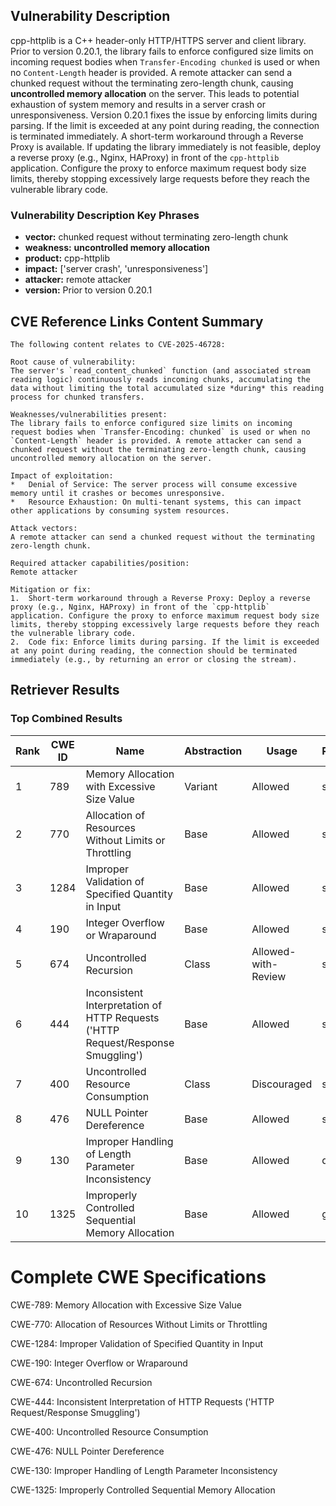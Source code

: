 ## Vulnerability Description
cpp-httplib is a C++ header-only HTTP/HTTPS server and client library. Prior to version 0.20.1, the library fails to enforce configured size limits on incoming request bodies when `Transfer-Encoding chunked` is used or when no `Content-Length` header is provided. A remote attacker can send a chunked request without the terminating zero-length chunk, causing **uncontrolled memory allocation** on the server. This leads to potential exhaustion of system memory and results in a server crash or unresponsiveness. Version 0.20.1 fixes the issue by enforcing limits during parsing. If the limit is exceeded at any point during reading, the connection is terminated immediately. A short-term workaround through a Reverse Proxy is available. If updating the library immediately is not feasible, deploy a reverse proxy (e.g., Nginx, HAProxy) in front of the `cpp-httplib` application. Configure the proxy to enforce maximum request body size limits, thereby stopping excessively large requests before they reach the vulnerable library code.

### Vulnerability Description Key Phrases
- **vector:** chunked request without terminating zero-length chunk
- **weakness:** **uncontrolled memory allocation**
- **product:** cpp-httplib
- **impact:** ['server crash', 'unresponsiveness']
- **attacker:** remote attacker
- **version:** Prior to version 0.20.1

## CVE Reference Links Content Summary
```text
The following content relates to CVE-2025-46728:

Root cause of vulnerability:
The server's `read_content_chunked` function (and associated stream reading logic) continuously reads incoming chunks, accumulating the data without limiting the total accumulated size *during* this reading process for chunked transfers.

Weaknesses/vulnerabilities present:
The library fails to enforce configured size limits on incoming request bodies when `Transfer-Encoding: chunked` is used or when no `Content-Length` header is provided. A remote attacker can send a chunked request without the terminating zero-length chunk, causing uncontrolled memory allocation on the server.

Impact of exploitation:
*   Denial of Service: The server process will consume excessive memory until it crashes or becomes unresponsive.
*   Resource Exhaustion: On multi-tenant systems, this can impact other applications by consuming system resources.

Attack vectors:
A remote attacker can send a chunked request without the terminating zero-length chunk.

Required attacker capabilities/position:
Remote attacker

Mitigation or fix:
1.  Short-term workaround through a Reverse Proxy: Deploy a reverse proxy (e.g., Nginx, HAProxy) in front of the `cpp-httplib` application. Configure the proxy to enforce maximum request body size limits, thereby stopping excessively large requests before they reach the vulnerable library code.
2.  Code fix: Enforce limits during parsing. If the limit is exceeded at any point during reading, the connection should be terminated immediately (e.g., by returning an error or closing the stream).
```

## Retriever Results

### Top Combined Results

| Rank | CWE ID | Name | Abstraction | Usage  | Retrievers | Individual Scores |
|------|--------|------|-------------|-------|------------|-------------------|
| 1 | 789 | Memory Allocation with Excessive Size Value | Variant | Allowed | sparse | 0.917 |
| 2 | 770 | Allocation of Resources Without Limits or Throttling | Base | Allowed | sparse | 0.865 |
| 3 | 1284 | Improper Validation of Specified Quantity in Input | Base | Allowed | sparse | 0.796 |
| 4 | 190 | Integer Overflow or Wraparound | Base | Allowed | sparse | 0.787 |
| 5 | 674 | Uncontrolled Recursion | Class | Allowed-with-Review | sparse | 0.772 |
| 6 | 444 | Inconsistent Interpretation of HTTP Requests ('HTTP Request/Response Smuggling') | Base | Allowed | sparse | 0.770 |
| 7 | 400 | Uncontrolled Resource Consumption | Class | Discouraged | sparse | 0.766 |
| 8 | 476 | NULL Pointer Dereference | Base | Allowed | sparse | 0.733 |
| 9 | 130 | Improper Handling of Length Parameter Inconsistency | Base | Allowed | dense | 0.435 |
| 10 | 1325 | Improperly Controlled Sequential Memory Allocation | Base | Allowed | graph | 0.003 |



# Complete CWE Specifications

CWE-789: Memory Allocation with Excessive Size Value

CWE-770: Allocation of Resources Without Limits or Throttling

CWE-1284: Improper Validation of Specified Quantity in Input

CWE-190: Integer Overflow or Wraparound

CWE-674: Uncontrolled Recursion

CWE-444: Inconsistent Interpretation of HTTP Requests ('HTTP Request/Response Smuggling')

CWE-400: Uncontrolled Resource Consumption

CWE-476: NULL Pointer Dereference

CWE-130: Improper Handling of Length Parameter Inconsistency

CWE-1325: Improperly Controlled Sequential Memory Allocation